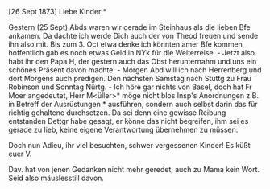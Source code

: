  [26 Sept 1873]
Liebe Kinder <Fried>*

Gestern (25 Sept) Abds waren wir gerade im Steinhaus als die lieben Bfe ankamen. Da dachte ich werde Dich auch der von Theod freuen und sende ihn also mit. Bis zum 3. Oct etwa denke ich könnten amer Bfe kommen, hoffentlich gab es noch etwas Geld in NYk für die Weiterreise. - Jetzt also habt ihr den Papa H, der gestern auch das Obst herunternahm und uns ein schönes Präsent davon machte. - Morgen Abd will ich nach Herrenberg und dort Morgens auch predigen. Den nächsten Samstag nach Stuttg zu Frau Robinson und Sonntag Nürtg. - Ich höre gar nichts von Basel, doch hat Fr Moer angedeutet, Herr M<üller>* möge nicht blos Insp's Anordnungen z.B. in Betreff der Ausrüstungen <nicht>* ausführen, sondern auch selbst darin das für richtig gehaltene durchsetzen. Da sei denn eine gewisse Reibung entstanden Dettgr habe gesagt, er könne das nicht begreifen, ihm sei es gerade zu lieb, keine eigene Verantwortung übernehmen zu müssen.

Doch nun Adieu, ihr viel besuchten, schwer vergessenen Kinder! 
 Es küßt euer V.

Dav. hat von jenen Gedanken nicht mehr geredet, auch zu Mama kein Wort. Seid also mäuslesstill davon.
